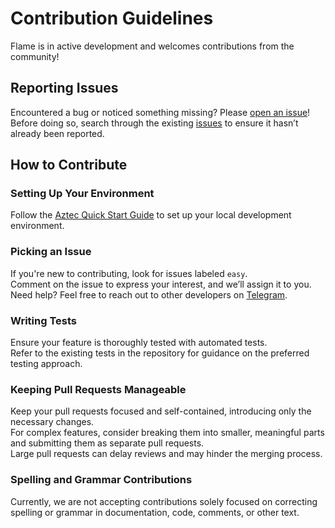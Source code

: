 # Contribution Guidelines

Flame is in active development and welcomes contributions from the community!

## Reporting Issues

Encountered a bug or noticed something missing? Please [open an issue](https://github.com/Suncrest-Labs/flame-aztec-contracts/issues)!  
Before doing so, search through the existing [issues](https://github.com/Suncrest-Labs/flame-aztec-contracts/issues) to ensure it hasn’t already been reported.

## How to Contribute

### Setting Up Your Environment

Follow the [Aztec Quick Start Guide](https://docs.aztec.network/developers/getting_started) to set up your local development environment.

### Picking an Issue

If you're new to contributing, look for issues labeled `easy`.  
Comment on the issue to express your interest, and we’ll assign it to you.  
Need help? Feel free to reach out to other developers on [Telegram]().

### Writing Tests

Ensure your feature is thoroughly tested with automated tests.  
Refer to the existing tests in the repository for guidance on the preferred testing approach.

### Keeping Pull Requests Manageable

Keep your pull requests focused and self-contained, introducing only the necessary changes.  
For complex features, consider breaking them into smaller, meaningful parts and submitting them as separate pull requests.  
Large pull requests can delay reviews and may hinder the merging process.

### Spelling and Grammar Contributions

Currently, we are not accepting contributions solely focused on correcting spelling or grammar in documentation, code, comments, or other text.
